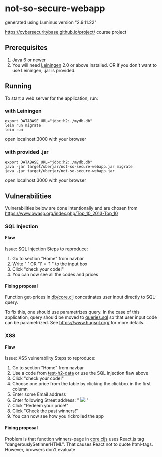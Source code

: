 # not-so-secure-webapp

generated using Luminus version "2.9.11.22"

https://cybersecuritybase.github.io/project/ course project

## Prerequisites

1. Java 6 or newer
2. You will need [Leiningen][1] 2.0 or above installed.
   OR If you don't want to use Leiningen, .jar is provided.

[1]: https://github.com/technomancy/leiningen

## Running

To start a web server for the application, run:

### with Leiningen
    
    export DATABASE_URL="jdbc:h2:./mydb.db"
    lein run migrate
    lein run
    
open localhost:3000 with your browser
    
### with provided .jar
     
    export DATABASE_URL="jdbc:h2:./mydb.db"
    java -jar target/uberjar/not-so-secure-webapp.jar migrate
    java -jar target/uberjar/not-so-secure-webapp.jar

open localhost:3000 with your browser

## Vulnerabilities

Vulnerabilities below are done intentionally and are chosen from https://www.owasp.org/index.php/Top_10_2013-Top_10 

### SQL Injection

#### Flaw

Issue: SQL Injection
Steps to reproduce:
1. Go to section "Home" from navbar
2. Write " ' OR '1' = '1 " to the input box
3. Click "check your code!"
4. You can now see all the codes and prices

#### Fixing proposal

Function get-prices in [db/core.clj](not-so-secure-webapp/blob/master/src/clj/not_so_secure_webapp/db/core.clj) concatinates user input directly to SQL-query. 

To fix this, one should use parametrizes query. In the case of this application, query should be moved to [queries.sql](not-so-secure-webapp/blob/master/resources/sql/queries.sql) so that user input code can be parametrized. See https://www.hugsql.org/ for more details.

### XSS

#### Flaw

Issue: XSS vulnerability
Steps to reproduce:
1. Go to section "Home" from navbar
2. Use a code from [test-h2-data](not-so-secure-webapp/blob/master/resources/migrations/20170106140736-add-data.up.sql) or use the SQL injection flaw above
3. Click "check your code!"
4. Choose one price from the table by clicking the clickbox in the first column
5. Enter some Email address
6. Enter following Street address: " <img src="https://media.giphy.com/media/fRB9j0KCRe0KY/giphy.gif"/> "
7. Click "Redeem your price!"
8. Click "Check the past winners!"
9. You can now see how you rickrolled the app

#### Fixing proposal

Problem is that function winners-page in [core.cljs](not-so-secure-webapp/blob/master/src/cljs/not_so_secure_webapp/core.cljs) uses React.js tag "dangerouslySetInnerHTML". That causes React not to quote html-tags. However, browsers don't evaluate <script> tags set to InnerHTML, but it might still be possible to use e.g. <img> onload and onerror attributes to evaluate scripts in victims browser.

To fix this just replace below code:

```clojure
[:td {:dangerouslySetInnerHTML {:__html (:email winner)}}]
```

With this simpler code:

```clojure
[:td (:email winner)]
```

## License

Copyright © 2017 tkasu
